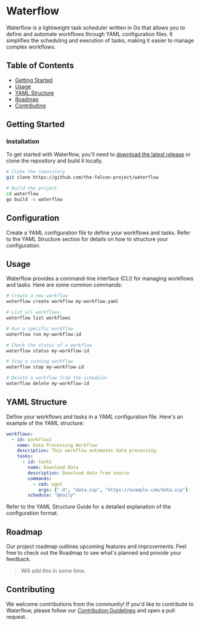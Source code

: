 # Waterflow

Waterflow is a lightweight task scheduler written in Go that allows you to define and automate workflows through YAML configuration files. It simplifies the scheduling and execution of tasks, making it easier to manage complex workflows.

## Table of Contents

- [Getting Started](#getting-started)
- [Usage](#usage)
- [YAML Structure](#yaml-structure)
- [Roadmap](#roadmap)
- [Contributing](#contributing)

## Getting Started

### Installation

To get started with Waterflow, you'll need to [download the latest release](https://github.com/the-falcon-project/waterflow) or clone the repository and build it locally.

```bash
# Clone the repository
git clone https://github.com/the-falcon-project/waterflow

# Build the project
cd waterflow
go build -o waterflow
```
## Configuration
Create a YAML configuration file to define your workflows and tasks. Refer to the YAML Structure section for details on how to structure your configuration.

## Usage
Waterflow provides a command-line interface (CLI) for managing workflows and tasks. Here are some common commands:

```bash
# Create a new workflow
waterflow create workflow my-workflow.yaml

# List all workflows
waterflow list workflows

# Run a specific workflow
waterflow run my-workflow-id

# Check the status of a workflow
waterflow status my-workflow-id

# Stop a running workflow
waterflow stop my-workflow-id

# Delete a workflow from the scheduler
waterflow delete my-workflow-id 

```
## YAML Structure
Define your workflows and tasks in a YAML configuration file. Here's an example of the YAML structure:

```yaml
workflows:
  - id: workflow1
    name: Data Processing Workflow
    description: This workflow automates data processing.
    tasks:
      - id: task1
        name: Download Data
        description: Download data from source
        commands:
          - cmd: wget
            args: ["-O", "data.zip", "https://example.com/data.zip"]
        schedule: "@daily"

```

Refer to the YAML Structure Guide for a detailed explanation of the configuration format.

## Roadmap
Our project roadmap outlines upcoming features and improvements. Feel free to check out the Roadmap to see what's planned and provide your feedback.

> Will add this in some time.

## Contributing
We welcome contributions from the community! If you'd like to contribute to Waterflow, please follow our [Contribution Guidelines](contribution.md) and open a pull request.

